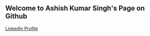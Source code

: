 ## Welcome to Ashish Kumar Singh's Page on Github

[LinkedIn Profile](https://www.linkedin.com/in/ashish-kumar-singh-23-aks)


